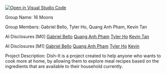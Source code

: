[![Open in Visual Studio Code](https://classroom.github.com/assets/open-in-vscode-2e0aaae1b6195c2367325f4f02e2d04e9abb55f0b24a779b69b11b9e10269abc.svg)](https://classroom.github.com/online_ide?assignment_repo_id=16381610&assignment_repo_type=AssignmentRepo)

Group Name: 16 Moons

Group Members: Gabriel Bello, Tyler Ho, Quang Anh Pham, Kevin Tan

AI Disclosures [M0]
[Gabriel Bello](./docs/ai-disclosure/M0_AI_Declaration_Gabriel_Bello_301430169.pdf)
[Quang Anh Pham](./docs/ai-disclosure/M0_AI_Declaration_Quang_Anh_Pham_301576174.pdf)
[Tyler Ho](./docs/ai-disclosure/M0_AI_Declaration_Tyler_Ho_301351482.pdf)
[Kevin Tan](./docs/ai-disclosure/M0_AI_Declaration_Kevin_Tan_301542481.pdf)

AI Disclosures [M1]
[Gabriel Bello](./docs/ai-disclosure/M1_AI_Declaration_Gabriel_Bello_301430169.pdf)
[Quang Anh Pham]()
[Tyler Ho]()
[Kevin]()

Project Description: Dish-It is a project created to help anyone who wants to cook more at home, by allowing them to explore meal recipes based on the ingredients that are available to their household currently.
